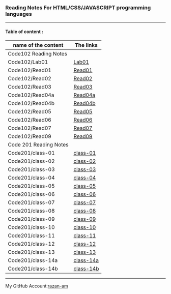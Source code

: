 ### **Reading Notes For HTML/CSS/JAVASCRIPT programming languages**
----------------------------------------------------------

#### **Table of content :**

| name of the content |                The links |
| ------------------- |--------------------------|
|              Code102 Reading Notes             |
|Code102/Lab01        |[Lab01](https://razan-am.github.io/reading-notes/Lab01)|
|Code102/Read01       |[Read01](https://razan-am.github.io/reading-notes/Read:%2001%20-%20Learning%20Markdown)|
|Code102/Read02       |[Read02](https://razan-am.github.io/reading-notes/Read:%2002)|
|Code102/Read03       |[Read03](https://razan-am.github.io/reading-notes/Read:%2003)|
|Code102/Read04a      |[Read04a](https://razan-am.github.io/reading-notes/Read:%2004a)|
|Code102/Read04b      |[Read04b](https://razan-am.github.io/reading-notes/Read:%2004b)|
|Code102/Read05       |[Read05](https://razan-am.github.io/reading-notes/Read:%2005)|
|Code102/Read06       |[Read06](https://razan-am.github.io/reading-notes/Read:%2006)|
|Code102/Read07       |[Read07](https://razan-am.github.io/reading-notes/Read:%2007)|
|Code102/Read09       |[Read09](https://razan-am.github.io/reading-notes/Read:%2009)|
|               Code  201 Reading Notes              |
|Code201/class-01     |[class-01](https://razan-am.github.io/reading-notes/Read:%2009)|
|Code201/class-02     |[class-02]()                  |
|Code201/class-03     |[class-03]()                  |
|Code201/class-04     |[class-04]()                  |
|Code201/class-05     |[class-05]()                  |
|Code201/class-06     |[class-06]()                  |
|Code201/class-07     |[class-07]()                  |
|Code201/class-08     |[class-08]()                  |
|Code201/class-09     |[class-09]()                  |
|Code201/class-10     |[class-10]()                  |
|Code201/class-11     |[class-11]()                  |
|Code201/class-12     |[class-12]()                  |
|Code201/class-13     |[class-13]()                  |
|Code201/class-14a    |[class-14a]()                 |
|Code201/class-14b    |[class-14b]()                 |




------------------------------------------------------------------------------------------------------------------------

My GitHub Account:[razan-am](https://github.com/Razan-am/reading-notes)